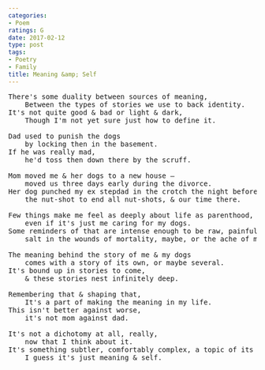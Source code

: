 ```yaml
---
categories:
- Poem
ratings: G
date: 2017-02-12
type: post
tags:
- Poetry
- Family
title: Meaning &amp; Self
---
```


<pre class="verse">
There's some duality between sources of meaning,
    Between the types of stories we use to back identity.
It's not quite good &amp; bad or light &amp; dark,
    Though I'm not yet sure just how to define it.

Dad used to punish the dogs
    by locking then in the basement.
If he was really mad,
    he'd toss then down there by the scruff.

Mom moved me &amp; her dogs to a new house &mdash;
    moved us three days early during the divorce.
Her dog punched my ex stepdad in the crotch the night before,
    the nut-shot to end all nut-shots, &amp; our time there.

Few things make me feel as deeply about life as parenthood,
    even if it's just me caring for my dogs.
Some reminders of that are intense enough to be raw, painful,
    salt in the wounds of mortality, maybe, or the ache of maternal love.

The meaning behind the story of me &amp; my dogs
    comes with a story of its own, or maybe several.
It's bound up in stories to come,
    &amp; these stories nest infinitely deep.

Remembering that &amp; shaping that,
    It's a part of making the meaning in my life.
This isn't better against worse,
    it's not mom against dad.

It's not a dichotomy at all, really,
    now that I think about it.
It's something subtler, comfortably complex, a topic of its own.
    I guess it's just meaning &amp; self.
</pre>
